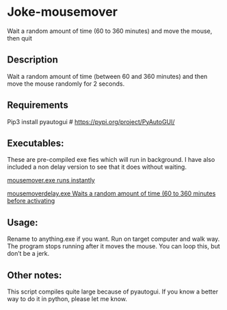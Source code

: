 # Joke-mousemover
 Wait a random amount of time (60 to 360 minutes) and move the mouse, then quit

## Description
Wait a random amount of time (between 60 and 360 minutes) and then move the mouse randomly for 2 seconds.

## Requirements
Pip3 install pyautogui 	# https://pypi.org/project/PyAutoGUI/

## Executables:
These are pre-compiled exe fies which will run in background.  I have also included a non delay version to see that it does without waiting. 

<a href="https://github.com/lalliexperience/Joke-mousemover/raw/main/dist/mousemover.exe">mousemover.exe runs instantly</a>

<a href="https://github.com/lalliexperience/Joke-mousemover/raw/main/dist/mousemoverplusdelay.exe">mousemoverdelay.exe Waits a random amount of time (60 to 360 minutes before activating</a>



## Usage:
Rename to anything.exe if you want.  Run on target computer and walk way.  The program stops running after it moves the mouse.  You can loop this, but don’t be a jerk.

## Other notes:
This script compiles quite large because of pyautogui.  If you know a better way to do it in python, please let me know.
